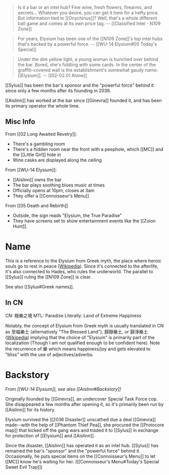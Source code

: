 > Is it a bar or an intel hub? Fine wine, fresh flowers, firearms, and secrets... Whatever you desire, you can get it here for a hefty price.
> But information tied to [[Onychinus]]? Well, that's a whole different ball game and comes at its own price tag.
> -- [[Classified Intel - N109 Zone]]

> For years, Elysium has been one of the [[N109 Zone]]'s top intel hubs that's backed by a powerful force.
> -- [[WU-14 Elysium#05 Today's Special]]

>  Under the dim yellow light, a young woman is hunched over behind the bar. Bored, she's fiddling with some cards. In the center of the graffiti-covered wall is the establishment's somewhat gaudy name: [[Elysium]].
>  -- [[02-02.01 Alone]]

[[Sylus]] has been the bar's sponsor and the "powerful force" behind it since only a few months after its founding in 2036.

[[Aislinn]] has worked at the bar since [[Ginevra]] founded it, and has been its primary operator the whole time.

## Misc Info
From [[02 Long Awaited Revelry]]:
* There's a gambling room
* There's a hidden room near the front with a peephole, which [[MC]] and the [[Little Girl]] hide in
* Wine casks are displayed along the ceiling

From [[WU-14 Elysium]]:
* [[Aislinn]] owns the bar
* The bar plays soothing blues music at times
* Officially opens at 10pm, closes at 3am
* They offer a [[Connoisseur's Menu]] 

From [[05 Death and Rebirth]]
* Outside, the sign reads "Elysium, the True Paradise"
* They have screens set to show entertainment events like the [[Zoion Hunt]].

# Name
This is a reference to the Elysium from Greek myth, the place where heroic souls go to rest in peace ([Wikipedia](https://en.wikipedia.org/wiki/Elysium)). Since it's connected to the afterlife, it's also connected to Hades, who rules the underworld. The parallel to [[Sylus]] ruling the [[N109 Zone]] is clear.

See also [[Sylus#Greek names]].

## In CN

CN: 極樂之境
MTL: Paradise
Literally: Land of Extreme Happiness

Notably, the concept of Elysium from Greek myth is usually translated in CN as 至福樂土 (alternatively "The Blessed Land"), 歸靜樂土, or 歸淨樂土 ([Wikipedia](https://zh.wikipedia.org/wiki/至福樂土)) implying that the choice of "Elysium" is primarily part of the localization (Though I am not qualified enough to be confident here). Note the recurrence of 樂 which means happiness/joy and gets elevated to "bliss" with the use of adjectives/adverbs.

# Backstory
*From [[WU-14 Elysium]], see also [[Aislinn#Backstory]]*

Originally founded by [[Ginevra]], an undercover Special Task Force cop. She disappeared a few months after opening it, so it's primarily been run by [[Aislinn]] for its history.

Elysium survived the [[2036 Disaster]] unscathed due a deal [[Ginevra]] made--with the help of [[Phantom Thief Pea]], she procured the [[Protocore map]] that kicked off the gang wars and traded it to [[Sylus]] in exchange for protection of [[Elysium]] and [[Aislinn]]. 

Since the disaster, [[Aislinn]] has operated it as an intel hub. [[Sylus]] has remained the bar's "sponsor" and the "powerful force" behind it. Occasionally, he puts special items on the [[Connoisseur's Menu]] to let [[MC]] know he's waiting for her. ([[Connoisseur's Menu#Today's Special Sweet Evil Trap]])